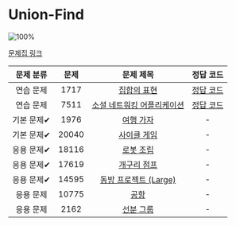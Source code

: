# Union-Find

![100%](https://progress-bar.xyz/2/?scale=9&title=progress&width=500&color=babaca&suffix=/9)

[문제집 링크](https://www.acmicpc.net/workbook/view/21218)

| 문제 분류 | 문제 | 문제 제목 | 정답 코드 |
| :--: | :--: | :--: | :--: |
| 연습 문제 | 1717 | [집합의 표현](https://www.acmicpc.net/problem/1717) | [정답 코드](../Appendix%20D/solutions/1717.cpp) |
| 연습 문제 | 7511 | [소셜 네트워킹 어플리케이션](https://www.acmicpc.net/problem/7511) | [정답 코드](../Appendix%20D/solutions/7511.cpp) |
| 기본 문제✔ | 1976 | [여행 가자](https://www.acmicpc.net/problem/1976) | - |
| 기본 문제✔ | 20040 | [사이클 게임](https://www.acmicpc.net/problem/20040) | - |
| 응용 문제✔ | 18116 | [로봇 조립](https://www.acmicpc.net/problem/18116) | - |
| 응용 문제✔ | 17619 | [개구리 점프](https://www.acmicpc.net/problem/17619) | - |
| 응용 문제✔ | 14595 | [동방 프로젝트 (Large)](https://www.acmicpc.net/problem/14595) | - |
| 응용 문제 | 10775 | [공항](https://www.acmicpc.net/problem/10775) | - |
| 응용 문제 | 2162 | [선분 그룹](https://www.acmicpc.net/problem/2162) | - |
